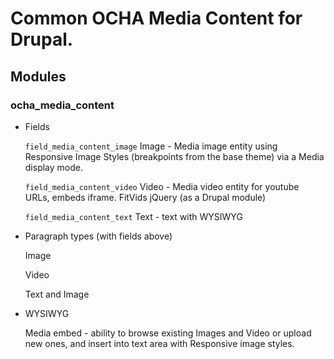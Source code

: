 # Common OCHA Media Content for Drupal.

## Modules



### ocha_media_content

- Fields

    `field_media_content_image` Image - Media image entity using Responsive Image Styles (breakpoints from the base theme) via a Media display mode.

    `field_media_content_video`  Video - Media video entity for youtube URLs, embeds iframe. FitVids jQuery  (as a Drupal module)

    `field_media_content_text` Text - text with WYSIWYG

- Paragraph types (with fields above)

    Image

    Video

    Text and Image

- WYSIWYG

    Media embed - ability to browse existing Images and Video or upload new ones, and insert into text area with Responsive image styles.

